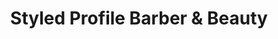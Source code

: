 ---
title: "Styled Profile Barber & Beauty"
url: /wickliffe/styled-profile-barber-und-beauty/
shop: Friseur
---